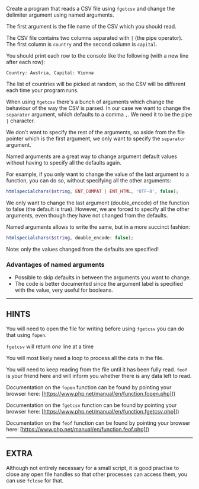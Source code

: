 Create a program that reads a CSV file using `fgetcsv` and change the delimiter argument using named arguments.

The first argument is the file name of the CSV which you should read. 

The CSV file contains two columns separated with `|` (the pipe operator). The first column is `country` and the second column is `capital`. 

You should print each row to the console like the following (with a new line after each row):

```
Country: Austria, Capital: Vienna
```

The list of countries will be picked at random, so the CSV will be different each time your program runs.

When using `fgetcsv` there's a bunch of arguments which change the behaviour of the way the CSV is parsed. In our case we  want to change the `separator` argument, which defaults to a comma `,`. We need it to be the pipe `|` character. 

We don't want to specify the rest of the arguments, so aside from the file pointer which is the first argument, we only want to specify the `separator` argument.

Named arguments are a great way to change argument default values without having to specify all the defaults again. 

For example, if you only want to change the value of the last argument to a function,
you can do so, without specifying all the other arguments:

```php
htmlspecialchars($string, ENT_COMPAT | ENT_HTML, 'UTF-8', false);
```

We only want to change the last argument (double_encode) of the function to false (the default is true). However, we are forced to specify all the other arguments, even though they have not changed from the defaults.

Named arguments allows to write the same, but in a more succinct fashion:

```php
htmlspecialchars($string, double_encode: false);
```

Note: only the values changed from the defaults are specified!

### Advantages of named arguments

* Possible to skip defaults in between the arguments you want to change.
* The code is better documented since the argument label is specified with the value, very useful for booleans.

----------------------------------------------------------------------
## HINTS

You will need to open the file for writing before using `fgetcsv` you can do that using `fopen`.

`fgetcsv` will return *one* line at a time

You will most likely need a loop to process all the data in the file.

You will need to keep reading from the file until it has been fully read. `feof` is your friend here and will inform you whether there is any data left to read.

Documentation on the `fopen` function can be found by pointing your browser here:
[https://www.php.net/manual/en/function.fopen.php]()

Documentation on the `fgetcsv` function can be found by pointing your browser here:
[https://www.php.net/manual/en/function.fgetcsv.php]()

Documentation on the `feof` function can be found by pointing your browser here:
[https://www.php.net/manual/en/function.feof.php]()

----------------------------------------------------------------------
## EXTRA

Although not entirely necessary for a small script, it is good practise to close
any open file handles so that other processes can access them, you can use `fclose`
for that.
